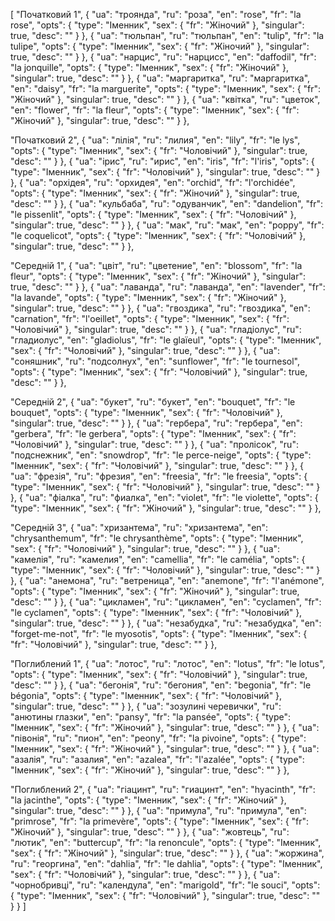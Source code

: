 [
  "Початковий 1",
  {
    "ua": "троянда",
    "ru": "роза",
    "en": "rose",
    "fr": "la rose",
    "opts": {
      "type": "Іменник",
      "sex": {
        "fr": "Жіночий"
      },
      "singular": true,
      "desc": ""
    }
  },
  {
    "ua": "тюльпан",
    "ru": "тюльпан",
    "en": "tulip",
    "fr": "la tulipe",
    "opts": {
      "type": "Іменник",
      "sex": {
        "fr": "Жіночий"
      },
      "singular": true,
      "desc": ""
    }
  },
  {
    "ua": "нарцис",
    "ru": "нарцисс",
    "en": "daffodil",
    "fr": "la jonquille",
    "opts": {
      "type": "Іменник",
      "sex": {
        "fr": "Жіночий"
      },
      "singular": true,
      "desc": ""
    }
  },
  {
    "ua": "маргаритка",
    "ru": "маргаритка",
    "en": "daisy",
    "fr": "la marguerite",
    "opts": {
      "type": "Іменник",
      "sex": {
        "fr": "Жіночий"
      },
      "singular": true,
      "desc": ""
    }
  },
  {
    "ua": "квітка",
    "ru": "цветок",
    "en": "flower",
    "fr": "la fleur",
    "opts": {
      "type": "Іменник",
      "sex": {
        "fr": "Жіночий"
      },
      "singular": true,
      "desc": ""
    }
  },


  
  "Початковий 2",
  {
    "ua": "лілія",
    "ru": "лилия",
    "en": "lily",
    "fr": "le lys",
    "opts": {
      "type": "Іменник",
      "sex": {
        "fr": "Чоловічий"
      },
      "singular": true,
      "desc": ""
    }
  },
  {
    "ua": "ірис",
    "ru": "ирис",
    "en": "iris",
    "fr": "l'iris",
    "opts": {
      "type": "Іменник",
      "sex": {
        "fr": "Чоловічий"
      },
      "singular": true,
      "desc": ""
    }
  },
  {
    "ua": "орхідея",
    "ru": "орхидея",
    "en": "orchid",
    "fr": "l'orchidée",
    "opts": {
      "type": "Іменник",
      "sex": {
        "fr": "Жіночий"
      },
      "singular": true,
      "desc": ""
    }
  },
  {
    "ua": "кульбаба",
    "ru": "одуванчик",
    "en": "dandelion",
    "fr": "le pissenlit",
    "opts": {
      "type": "Іменник",
      "sex": {
        "fr": "Чоловічий"
      },
      "singular": true,
      "desc": ""
    }
  },
  {
    "ua": "мак",
    "ru": "мак",
    "en": "poppy",
    "fr": "le coquelicot",
    "opts": {
      "type": "Іменник",
      "sex": {
        "fr": "Чоловічий"
      },
      "singular": true,
      "desc": ""
    }
  },



  "Середній 1",
  {
    "ua": "цвіт",
    "ru": "цветение",
    "en": "blossom",
    "fr": "la fleur",
    "opts": {
      "type": "Іменник",
      "sex": {
        "fr": "Жіночий"
      },
      "singular": true,
      "desc": ""
    }
  },
  {
    "ua": "лаванда",
    "ru": "лаванда",
    "en": "lavender",
    "fr": "la lavande",
    "opts": {
      "type": "Іменник",
      "sex": {
        "fr": "Жіночий"
      },
      "singular": true,
      "desc": ""
    }
  },
  {
    "ua": "гвоздика",
    "ru": "гвоздика",
    "en": "carnation",
    "fr": "l'oeillet",
    "opts": {
      "type": "Іменник",
      "sex": {
        "fr": "Чоловічий"
      },
      "singular": true,
      "desc": ""
    }
  },
  {
    "ua": "гладіолус",
    "ru": "гладиолус",
    "en": "gladiolus",
    "fr": "le glaïeul",
    "opts": {
      "type": "Іменник",
      "sex": {
        "fr": "Чоловічий"
      },
      "singular": true,
      "desc": ""
    }
  },
  {
    "ua": "соняшник",
    "ru": "подсолнух",
    "en": "sunflower",
    "fr": "le tournesol",
    "opts": {
      "type": "Іменник",
      "sex": {
        "fr": "Чоловічий"
      },
      "singular": true,
      "desc": ""
    }
  },



  "Середній 2",
  {
    "ua": "букет",
    "ru": "букет",
    "en": "bouquet",
    "fr": "le bouquet",
    "opts": {
      "type": "Іменник",
      "sex": {
        "fr": "Чоловічий"
      },
      "singular": true,
      "desc": ""
    }
  },
  {
    "ua": "гербера",
    "ru": "гербера",
    "en": "gerbera",
    "fr": "le gerbera",
    "opts": {
      "type": "Іменник",
      "sex": {
        "fr": "Чоловічий"
      },
      "singular": true,
      "desc": ""
    }
  },
  {
    "ua": "пролісок",
    "ru": "подснежник",
    "en": "snowdrop",
    "fr": "le perce-neige",
    "opts": {
      "type": "Іменник",
      "sex": {
        "fr": "Чоловічий"
      },
      "singular": true,
      "desc": ""
    }
  },
  {
    "ua": "фрезія",
    "ru": "фрезия",
    "en": "freesia",
    "fr": "le freesia",
    "opts": {
      "type": "Іменник",
      "sex": {
        "fr": "Чоловічий"
      },
      "singular": true,
      "desc": ""
    }
  },
  {
    "ua": "фіалка",
    "ru": "фиалка",
    "en": "violet",
    "fr": "le violette",
    "opts": {
      "type": "Іменник",
      "sex": {
        "fr": "Жіночий"
      },
      "singular": true,
      "desc": ""
    }
  },



  "Середній 3",
  {
    "ua": "хризантема",
    "ru": "хризантема",
    "en": "chrysanthemum",
    "fr": "le chrysanthème",
    "opts": {
      "type": "Іменник",
      "sex": {
        "fr": "Чоловічий"
      },
      "singular": true,
      "desc": ""
    }
  },
  {
    "ua": "камелія",
    "ru": "камелия",
    "en": "camellia",
    "fr": "le camélia",
    "opts": {
      "type": "Іменник",
      "sex": {
        "fr": "Чоловічий"
      },
      "singular": true,
      "desc": ""
    }
  },
  {
    "ua": "анемона",
    "ru": "ветреница",
    "en": "anemone",
    "fr": "l'anémone",
    "opts": {
      "type": "Іменник",
      "sex": {
        "fr": "Жіночий"
      },
      "singular": true,
      "desc": ""
    }
  },
  {
    "ua": "цикламен",
    "ru": "цикламен",
    "en": "cyclamen",
    "fr": "le cyclamen",
    "opts": {
      "type": "Іменник",
      "sex": {
        "fr": "Чоловічий"
      },
      "singular": true,
      "desc": ""
    }
  },
  {
    "ua": "незабудка",
    "ru": "незабудка",
    "en": "forget-me-not",
    "fr": "le myosotis",
    "opts": {
      "type": "Іменник",
      "sex": {
        "fr": "Чоловічий"
      },
      "singular": true,
      "desc": ""
    }
  },



  "Поглиблений 1",
  {
    "ua": "лотос",
    "ru": "лотос",
    "en": "lotus",
    "fr": "le lotus",
    "opts": {
      "type": "Іменник",
      "sex": {
        "fr": "Чоловічий"
      },
      "singular": true,
      "desc": ""
    }
  },
  {
    "ua": "бегонія",
    "ru": "бегония",
    "en": "begonia",
    "fr": "le bégonia",
    "opts": {
      "type": "Іменник",
      "sex": {
        "fr": "Чоловічий"
      },
      "singular": true,
      "desc": ""
    }
  },
  {
    "ua": "зозулині черевички",
    "ru": "анютины глазки",
    "en": "pansy",
    "fr": "la pansée",
    "opts": {
      "type": "Іменник",
      "sex": {
        "fr": "Жіночий"
      },
      "singular": true,
      "desc": ""
    }
  },
  {
    "ua": "півонія",
    "ru": "пион",
    "en": "peony",
    "fr": "la pivoine",
    "opts": {
      "type": "Іменник",
      "sex": {
        "fr": "Жіночий"
      },
      "singular": true,
      "desc": ""
    }
  },
  {
    "ua": "азалія",
    "ru": "азалия",
    "en": "azalea",
    "fr": "l'azalée",
    "opts": {
      "type": "Іменник",
      "sex": {
        "fr": "Жіночий"
      },
      "singular": true,
      "desc": ""
    }
  },



  "Поглиблений 2",
  {
    "ua": "гіацинт",
    "ru": "гиацинт",
    "en": "hyacinth",
    "fr": "la jacinthe",
    "opts": {
      "type": "Іменник",
      "sex": {
        "fr": "Жіночий"
      },
      "singular": true,
      "desc": ""
    }
  },
  {
    "ua": "примула",
    "ru": "примула",
    "en": "primrose",
    "fr": "la primevère",
    "opts": {
      "type": "Іменник",
      "sex": {
        "fr": "Жіночий"
      },
      "singular": true,
      "desc": ""
    }
  },
  {
    "ua": "жовтець",
    "ru": "лютик",
    "en": "buttercup",
    "fr": "la renoncule",
    "opts": {
      "type": "Іменник",
      "sex": {
        "fr": "Жіночий"
      },
      "singular": true,
      "desc": ""
    }
  },
  {
    "ua": "жоржина",
    "ru": "георгина",
    "en": "dahlia",
    "fr": "le dahlia",
    "opts": {
      "type": "Іменник",
      "sex": {
        "fr": "Чоловічий"
      },
      "singular": true,
      "desc": ""
    }
  },
  {
    "ua": "чорнобривці",
    "ru": "календула",
    "en": "marigold",
    "fr": "le souci",
    "opts": {
      "type": "Іменник",
      "sex": {
        "fr": "Чоловічий"
      },
      "singular": true,
      "desc": ""
    }
  }
]
